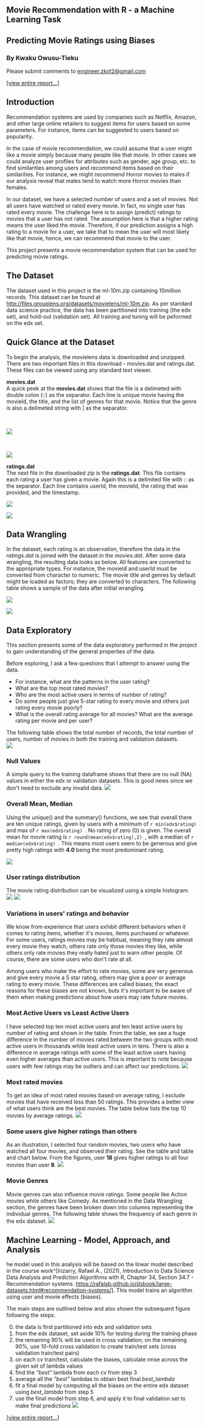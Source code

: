 
## Movie Recommendation with R  - a Machine Learning Task
## Predicting Movie Ratings using Biases

### By Kwaku Owusu-Tieku
Please submit comments to engineer.zkot2@gmail.com

  
[[view entire report...]](https://github.com/kowusu01/KOwusu.Tieku.HarvardX.Capstone.Movielens/blob/main/report.pdf)
  

## Introduction

Recommendation systems are used by companies such as Netflix, Amazon, and other large online retailers to suggest items for users based on some parameters. For instance, items can be suggested to users based on popularity.  

In the case of movie recommendation, we could assume that a user might like a movie simply because many people like that movie.  In other cases we could analyze user profiles for attributes such as gender, age group, etc. to find similarities among users and recommend items based on their similarities. For instance, we might recommend Horror movies to males if our analysis reveal that males tend to watch more Horror movies than females. 

In our dataset, we have a selected number of users and a set of movies. Not all users have watched or rated every movie. In fact, no single user has rated every movie. The challenge here is to assign (predict) ratings to movies that a user has not rated. The assumption here is that a higher rating means the user liked the movie. Therefore, if our prediction assigns a high rating to a movie for a user, we take that to mean the user will most likely like that movie, hence, we can recommend that movie to the user.

This project presents a movie recommendation system that can be used for predicting movie ratings.

## The Dataset
The dataset used in this project is the ml-10m.zip containing 10million records. This dataset can be found at http://files.grouplens.org/datasets/movielens/ml-10m.zip.
As per standard data science practice, the data has been partitioned into training (the edx set), and hold-out (validation set). All training and tuning will be peformed on the edx set.

## Quick Glance at the Dataset
To begin the analysis, the movielens data is downloaded and unzipped. There are two important files in this download - movies.dat and ratings.dat. These files can be viewed using any standard text viewer.

**movies.dat**   
  A quick peek at the __movies.dat__ shows that the file is a delimeted with double colon (::) as the separator. Each line is unique movie having the movieId, the title, and the list of genres for that movie. Notice that the genre is also a delimeted string with | as the separator.   

<br/>  
  
![](https://github.com/kowusu01/KOwusu.Tieku.HarvardX.Capstone.Movielens/blob/main/images/raw_data_movies_record_structure.PNG?raw=true)
  
<br/>  

![](https://github.com/kowusu01/KOwusu.Tieku.HarvardX.Capstone.Movielens/blob/main/images/raw_data_movies.PNG?raw=true)

**ratings.dat**   
  The next file in the downloaded zip is the __ratings.dat__. This file contains each rating a user has given a movie. Again this is a delimited file with :: as the separator. Each line contains userId, the movieId, the rating that was provided, and the timestamp.   


![](https://github.com/kowusu01/KOwusu.Tieku.HarvardX.Capstone.Movielens/blob/main/images/raw_data_ratings_record_structure.PNG?raw=true)
  
![](https://github.com/kowusu01/KOwusu.Tieku.HarvardX.Capstone.Movielens/blob/main/images/raw_data_ratings.PNG?raw=true)

## Data Wrangling
In the dataset, each rating is an observation, therefore the data in the _ratings.dat_ is joined with the dataset in the _movies.dat_. After some data wrangling, the resulting data looks as below. All features are converted to the appropriate types. For instance, the movieId and userId must be converted from character to numeric. The movie title and genres by default might be loaded as factors; they are converted to characters. The following table shows a sample of the data after initial wrangling.      

![](https://github.com/kowusu01/KOwusu.Tieku.HarvardX.Capstone.Movielens/blob/main/images/sample_data.PNG?raw=true)


![](https://github.com/kowusu01/KOwusu.Tieku.HarvardX.Capstone.Movielens/blob/main/images/sample_data-table.PNG?raw=true)


## Data Exploratory
This section presents some of the data exploratory performed in the project to gain understanding of the general properties of the data.

Before exploring, I ask a few questions that I attempt to answer using the data. 

* For instance, what are the patterns in the user rating? 
* What are the top most rated movies?
* Who are the most active users in terms of number of rating?
* Do some people just give 5-star rating to every movie and others just rating every movie poorly?
* What is the overall rating average for all movies? What are the average rating per movie and per user?

The following table shows the total number of records, the total number of users, number of movies in both the training and validation datasets.  
![](https://github.com/kowusu01/KOwusu.Tieku.HarvardX.Capstone.Movielens/blob/main/images/data-exploratory-1.PNG?raw=true)

### Null Values
A simple query to the training dataframe shows that there are no null (NA) values in either the edx or validation datasets. This is good news since we don't need to exclude any invalid data.
![](https://github.com/kowusu01/KOwusu.Tieku.HarvardX.Capstone.Movielens/blob/main/images/data-exploratory-null-values.PNG?raw=true)

### Overall Mean, Median
Using the unique() and the summary() functions, we see that overall there are ten unique ratings, given by users with a minimum of ```r min(edx$rating) ``` and max of ```r max(edx$rating) ```. No rating of zero (0) is given. The overall mean for movie rating is ```r round(mean(edx$rating),2) ```, with a median of ```r median(edx$rating) ```. This means most users seem to be generous and give pretty high ratings with __4.0__ being the most predominant rating.

![](https://github.com/kowusu01/KOwusu.Tieku.HarvardX.Capstone.Movielens/blob/main/images/data-exploratory-mean-median.PNG?raw=true)


### User ratings distribution
The movie rating distribution can be visualized using a simple histogram.   
![](https://github.com/kowusu01/KOwusu.Tieku.HarvardX.Capstone.Movielens/blob/main/images/rating-distribution-code.PNG?raw=true)
![](https://github.com/kowusu01/KOwusu.Tieku.HarvardX.Capstone.Movielens/blob/main/images/rating-distribution.PNG?raw=true)



### Variations in users' ratings and behavior 
We know from experience that users exhibit different behaviors when it comes to rating items, whether it's movies, items purchased or whatever. For some users, ratings movies may be habitual, meaning they rate almost every movie they watch, others rate only those movies they like, while others only rate movies they really hated just to warn other people. Of course, there are some users who don't rate at all. 

Among users who make the effort to rate movies, some are very generous and give every movie a 5 star rating, others may give a poor or average rating to every movie. These differences are called biases; the exact reasons for these biases are not known, buts it's important to be aware of them when making predictions about how users may rate future movies. 


### Most Active Users vs Least Active Users
I have selected top ten most active users and ten least active users by number of rating and shown in the table. From the table, we see a huge difference in the number of movies rated between the two groups with most active users in thousands while least active users in tens. There is also a difference in average ratings with some of the least active users having even higher averages than active users. This is important to note because users with few ratings may be outliers and can affect our predictions. 
![](https://github.com/kowusu01/KOwusu.Tieku.HarvardX.Capstone.Movielens/blob/main/images/most-active-least-active-users.PNG?raw=true)

### Most rated movies
To get an idea of most rated movies based on average rating, I exclude movies that have received less than 50 ratings. This provides a better view of what users think are the best movies. The table below lists the top 10 movies by average ratings. 
![](https://github.com/kowusu01/KOwusu.Tieku.HarvardX.Capstone.Movielens/blob/main/images/most-rated-movies.PNG?raw=true)

### Some users give higher ratings than others 
As an illustration, I selected four random movies, two users who have watched all four movies, and observed their rating. See the table and table and chart below. From the figures, user __18__ gives higher ratings to all four movies than user __8__.
![](https://github.com/kowusu01/KOwusu.Tieku.HarvardX.Capstone.Movielens/blob/main/images/some-users-rate-higher-than-others.PNG?raw=true)

### Movie Genres
Movie genres can also influence movie ratings. Some people like Action movies while others like Comedy. As mentioned in the Data Wrangling section, the genres have been broken down into columns representing the individual genres. The following table shows the frequency of each genre in the edx dataset. 
![](https://github.com/kowusu01/KOwusu.Tieku.HarvardX.Capstone.Movielens/blob/main/images/genre-distribution.PNG?raw=true)


## Machine Learning - Model, Approach, and Analysis
he model used in this analysis will be based on the linear model described in the course work^[Irizarry, Rafael A., (2021), Introduction to Data Science Data Analysis and Prediction Algorithms with R, Chapter 34, Section 34.7 - Recommendation systems. https://rafalab.github.io/dsbook/large-datasets.html#recommendation-systems/]. This model trains an algorithm using user and movie effects (biases). 


The main steps are outlined below and also shown the subsequent figure following the steps.

0. the data is first partitioned into edx and validation sets
1. from the edx dataset, set aside 10% for testing during the training phase
2. the remaining 90% will be used in cross validation; on the remaining 90%, use 10-fold cross validation to create train/test sets (cross validation train/test pairs)
3. on each cv train/test, calculate the biases, calculate rmse across the given set of lambda values
4. find the _"best"_ lambda from each cv from step 3
5. average all the _"best"_ lambdas to obtain best final _best_lambda_
6. fit a final model by computing all the biases on the entire edx dataset using _best_lambda_ from step 5
7. use the final model from step 6, and apply it to final validation set to make final predictions
![](https://github.com/kowusu01/KOwusu.Tieku.HarvardX.Capstone.Movielens/blob/main/images/modeling_approach-orig.PNG?raw=true)

[[view entire report...]](https://github.com/kowusu01/KOwusu.Tieku.HarvardX.Capstone.Movielens/blob/main/report.pdf)
